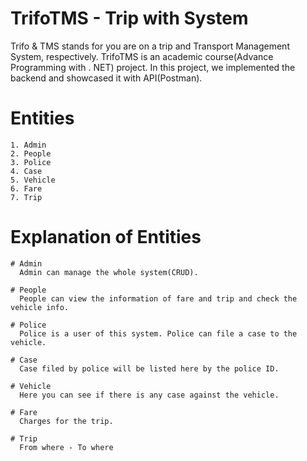 # TrifoTMS - Trip with System
<p style: "align: justify">Trifo & TMS stands for you are on a trip and Transport Management System, respectively. TrifoTMS is an academic course(Advance Programming with . NET)     project. In this project, we implemented the backend and showcased it with API(Postman).<p>

  # Entities
    1. Admin
    2. People
    3. Police
    4. Case
    5. Vehicle
    6. Fare
    7. Trip

  # Explanation of Entities
    # Admin
      Admin can manage the whole system(CRUD).
      
    # People
      People can view the information of fare and trip and check the vehicle info.
      
    # Police
      Police is a user of this system. Police can file a case to the vehicle.
      
    # Case
      Case filed by police will be listed here by the police ID.
      
    # Vehicle
      Here you can see if there is any case against the vehicle.
      
    # Fare
      Charges for the trip.
      
    # Trip
      From where - To where

